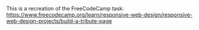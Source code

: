 This is a recreation of the FreeCodeCamp task: https://www.freecodecamp.org/learn/responsive-web-design/responsive-web-design-projects/build-a-tribute-page
